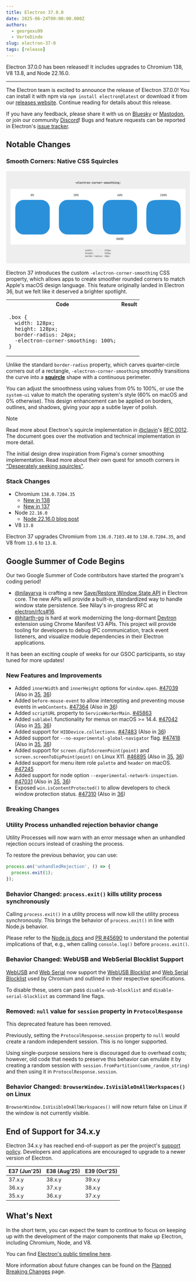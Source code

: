 ```yaml
---
title: Electron 37.0.0
date: 2025-06-24T00:00:00.000Z
authors:
  - georgexu99
  - VerteDinde
slug: electron-37-0
tags: [release]
---
```


Electron 37.0.0 has been released! It includes upgrades to Chromium 138, V8 13.8, and Node 22.16.0.

---

The Electron team is excited to announce the release of Electron 37.0.0! You can install it with npm via `npm install electron@latest` or download it from our [releases website](https://releases.electronjs.org/release?channel=stable). Continue reading for details about this release.

If you have any feedback, please share it with us on [Bluesky](https://bsky.app/profile/electronjs.org) or [Mastodon](https://social.lfx.dev/@electronjs), or join our community [Discord](https://discord.com/invite/electronjs)! Bugs and feature requests can be reported in Electron's [issue tracker](https://github.com/electron/electron/issues).

## Notable Changes

### Smooth Corners: Native CSS Squircles

![An image showing different corner smoothing values (0%, 30%, 60%, and 100%) applied to rectangles, with 60% labeled as matching macOS style](../static/assets/img/corner-smoothing.svg)

Electron 37 introduces the custom `-electron-corner-smoothing` CSS property, which allows apps to create smoother rounded corners to match Apple's macOS design language. This feature originally landed in Electron 36, but we felt like it deserved a brighter spotlight.

<table>
<tr>
<th>Code</th>
<th>Result</th>
</tr>
<tr>
<td>
<pre lang="css">
.box {
  width: 128px;
  height: 128px;
  border-radius: 24px;
  -electron-corner-smoothing: 100%;
}
</pre>
</td>
<td>
<img src="https://github.com/electron/rfcs/blob/main/images/0012/Rectangle.svg" width="128" alt="" />
</td>
</tr>
</table>

Unlike the standard `border-radius` property, which carves quarter-circle corners out of a rectangle, `-electron-corner-smoothing` smoothly transitions
the curve into a [**squircle**](https://en.wikipedia.org/wiki/Squircle) shape with a continuous perimeter.

You can adjust the smoothness using values from 0% to 100%, or use the `system-ui` value to match the operating system's style (60% on macOS and 0% otherwise).
This design enhancement can be applied on borders, outlines, and shadows, giving your app a subtle layer of polish.

> [!NOTE]
> Read more about Electron's squircle implementation in [@clavin](https://github.com/clavin)'s [RFC 0012](https://github.com/electron/rfcs/blob/main/text/0012-corner-smoothing.md).
> The document goes over the motivation and technical implementation in more detail.
>
> The initial design drew inspiration from Figma's corner smoothing implementation. Read more about their own quest for smooth corners in
> ["Desperately seeking squircles"](https://www.figma.com/blog/desperately-seeking-squircles/).

### Stack Changes

- Chromium `138.0.7204.35`
  - [New in 138](https://developer.chrome.com/blog/new-in-chrome-138/)
  - [New in 137](https://developer.chrome.com/blog/new-in-chrome-137/)
- Node `22.16.0`
  - [Node 22.16.0 blog post](https://nodejs.org/en/blog/release/v22.16.0/)
- V8 `13.8`

Electron 37 upgrades Chromium from `136.0.7103.48` to `138.0.7204.35`, and V8 from `13.6` to `13.8`.

## Google Summer of Code Begins

Our two Google Summer of Code contributors have started the program's coding period!

- [@nilayarya](https://github.com/nilayarya) is crafting a new [Save/Restore Window State API](https://github.com/electron/rfcs/pull/16/) in Electron core. The new APIs will provide a built-in, standardized way
  to handle window state persistence. See Nilay's in-progress RFC at [electron/rfcs#16](https://github.com/electron/rfcs/pull/16).
- [@hitarth-gg](https://github.com/hitarth-gg) is hard at work modernizing the long-dormant [Devtron](https://github.com/electron-userland/devtron) extension using Chrome Manifest V3 APIs.
  This project will provide tooling for developers to debug IPC communication, track event listeners, and visualize module dependencies in their Electron applications.

It has been an exciting couple of weeks for our GSOC participants, so stay tuned for more updates!

### New Features and Improvements

- Added `innerWidth` and `innerHeight` options for `window.open`. [#47039](https://github.com/electron/electron/pull/47039) (Also in [35](https://github.com/electron/electron/pull/47045), [36](https://github.com/electron/electron/pull/47038))
- Added `before-mouse-event` to allow intercepting and preventing mouse events in `webContents`. [#47364](https://github.com/electron/electron/pull/47364) (Also in [36](https://github.com/electron/electron/pull/47365))
- Added `scriptURL` property to `ServiceWorkerMain`. [#45863](https://github.com/electron/electron/pull/45863)
- Added `sublabel` functionality for menus on macOS >= 14.4. [#47042](https://github.com/electron/electron/pull/47042) (Also in [35](https://github.com/electron/electron/pull/47041), [36](https://github.com/electron/electron/pull/47040))
- Added support for `HIDDevice.collections`. [#47483](https://github.com/electron/electron/pull/47483) (Also in [36](https://github.com/electron/electron/pull/47484))
- Added support for `--no-experimental-global-navigator` flag. [#47418](https://github.com/electron/electron/pull/47418) (Also in [35](https://github.com/electron/electron/pull/47416), [36](https://github.com/electron/electron/pull/47417))
- Added support for `screen.dipToScreenPoint(point)` and `screen.screenToDipPoint(point)` on Linux X11. [#46895](https://github.com/electron/electron/pull/46895) (Also in [35](https://github.com/electron/electron/pull/47124), [36](https://github.com/electron/electron/pull/47125))
- Added support for menu item role `palette` and `header` on macOS. [#47245](https://github.com/electron/electron/pull/47245)
- Added support for node option `--experimental-network-inspection`. [#47031](https://github.com/electron/electron/pull/47031) (Also in [35](https://github.com/electron/electron/pull/47029), [36](https://github.com/electron/electron/pull/47030))
- Exposed `win.isContentProtected()` to allow developers to check window protection status. [#47310](https://github.com/electron/electron/pull/47310) (Also in [36](https://github.com/electron/electron/pull/47311))

### Breaking Changes

### Utility Process unhandled rejection behavior change

Utility Processes will now warn with an error message when an unhandled
rejection occurs instead of crashing the process.

To restore the previous behavior, you can use:

```js
process.on('unhandledRejection', () => {
  process.exit(1);
});
```

### Behavior Changed: `process.exit()` kills utility process synchronously

Calling `process.exit()` in a utility process will now kill the utility process synchronously.
This brings the behavior of `process.exit()` in line with Node.js behavior.

Please refer to the
[Node.js docs](https://nodejs.org/docs/latest-v22.x/api/process.html#processexitcode) and
[PR #45690](https://github.com/electron/electron/pull/45690) to understand the potential
implications of that, e.g., when calling `console.log()` before `process.exit()`.

### Behavior Changed: WebUSB and WebSerial Blocklist Support

[WebUSB](https://developer.mozilla.org/en-US/docs/Web/API/WebUSB_API) and [Web Serial](https://developer.mozilla.org/en-US/docs/Web/API/Web_Serial_API) now support the [WebUSB Blocklist](https://wicg.github.io/webusb/#blocklist) and [Web Serial Blocklist](https://wicg.github.io/serial/#blocklist) used by Chromium and outlined in their respective specifications.

To disable these, users can pass `disable-usb-blocklist` and `disable-serial-blocklist` as command line flags.

### Removed: `null` value for `session` property in `ProtocolResponse`

This deprecated feature has been removed.

Previously, setting the `ProtocolResponse.session` property to `null`
would create a random independent session. This is no longer supported.

Using single-purpose sessions here is discouraged due to overhead costs;
however, old code that needs to preserve this behavior can emulate it by
creating a random session with `session.fromPartition(some_random_string)`
and then using it in `ProtocolResponse.session`.

### Behavior Changed: `BrowserWindow.IsVisibleOnAllWorkspaces()` on Linux

`BrowserWindow.IsVisibleOnAllWorkspaces()` will now return false on Linux if the
window is not currently visible.

## End of Support for 34.x.y

Electron 34.x.y has reached end-of-support as per the project's [support policy](https://www.electronjs.org/docs/latest/tutorial/electron-timelines#version-support-policy). Developers and applications are encouraged to upgrade to a newer version of Electron.

| E37 (Jun'25) | E38 (Aug'25) | E39 (Oct'25) |
| ------------ | ------------ | ------------ |
| 37.x.y       | 38.x.y       | 39.x.y       |
| 36.x.y       | 37.x.y       | 38.x.y       |
| 35.x.y       | 36.x.y       | 37.x.y       |

## What's Next

In the short term, you can expect the team to continue to focus on keeping up with the development of the major components that make up Electron, including Chromium, Node, and V8.

You can find [Electron's public timeline here](https://www.electronjs.org/docs/latest/tutorial/electron-timelines).

More information about future changes can be found on the [Planned Breaking Changes](https://github.com/electron/electron/blob/main/docs/breaking-changes.md) page.

